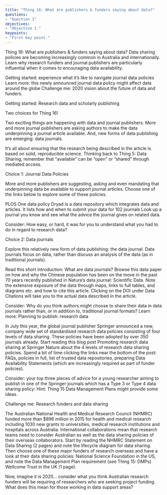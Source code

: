 ```yaml
---
title: "Thing 16: What are publishers & funders saying about data?"
questions:
- "Question 1"
objectives:
- "Objective 1."
keypoints:
- "First key point."
---
```

Thing 16: What are publishers & funders saying about data?
Data sharing policies are becoming increasingly common in Australia and internationally.  Learn why research funders and journal publishers are particularly influential when it comes to encouraging data availability.

Getting started: experience what it’s like to navigate journal data policies
Learn more: this newly announced journal data policy might affect data around the globe
Challenge me: 2020 vision about the future of data and funders.






Getting started: Research data and scholarly publishing

Two choices for Thing 16!

Two exciting things are happening with data and journal publishers. More and more journal publishers are asking authors to make the data underpinning a journal article available. And, new forms of data publishing are emerging: data journals.



It’s all about ensuring that the research being described in the article is based on solid, reproducible science. Thinking back to Thing 5: Data Sharing, remember that “available” can be “open” or “shared” through mediated access.

Choice 1: Journal Data Policies

More and more publishers are suggesting, asking and even mandating that underpinning data be available to support journal articles. Choose one of the links below to explore some of these policies.

PLOS One data policy
Dryad is a data repository which integrates data and articles. It lists how and when to submit your data for 102 journals
Look up a journal you know and see what the advice the journal gives on related data.

Consider: How easy, or hard, it was for you to understand what you had to do in regard to research data?


Choice 2: Data journals

Explore this relatively new form of data publishing: the data journal. Data journals focus on data, rather than discuss an analysis of the data (as in traditional journals).

Read this short introduction: What are data journals?
Browse this data paper on how and why the Chinese population has been on the move in the past 70 years recently published in Nature’s data journal: Scientific Data.
Note the extensive exposure of the data through maps, links to full tables, and diagrams etc. and how to cite this article.
Clicking on the DOI under Data Citations will take you to the actual data described in the article.


Consider: Why do you think authors might choose to share their data in data journals rather than, or in addition to, traditional journal formats?
Learn more: Planning to publish: research data

In July this year, the global journal publisher Springer announced a new, company wide set of standardised research data policies consisting of four levels of data sharing. These policies have been adopted by over 350 journals already.
Start reading this blog post Promoting research data sharing at Springer Nature about the 4 levels of research data sharing policies.
Spend a bit of time clicking the links near the bottom of the post: FAQs, policies in full, list of trusted data repositories, preparing Data Availability Statements (which are increasingly required as part of funder policies).

Consider: your top three pieces of advice for a young researcher aiming to publish in one of the Springer journals which has a Type 3 or Type 4 data sharing policy: Hint: Thing 15 Data Management Plans might provide some ideas.



Challenge me: Research funders and data sharing

The Australian National Health and Medical Research Council (NHMRC) funded more than $896 million in 2015 for health and medical research including 1030 new grants to universities, medical research institutions and hospitals across Australia. International collaborations mean that research teams need to consider Australian as well as the data sharing policies of their overseas collaborators.
Start by reading the NHMRC Statement on Data Sharing (2 pages) and note the lifecycle diagram for data sharing.
Then choose one of these major funders of research overseas and have a look at their data sharing policies:
National Science Foundation in the US, and note the Data Management Plan requirement (see Thing 15: DMPs)
Wellcome Trust in the UK (1 page).

Now, imagine it is 2020… consider what you think Australian research funders will be requiring of researchers who are seeking project funding. What does this mean for those working in data support areas?


